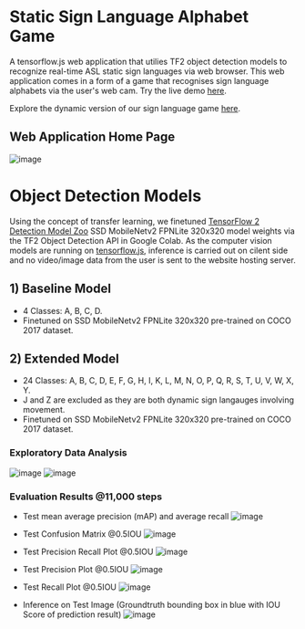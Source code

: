 # Static Sign Language Alphabet Game
A tensorflow.js web application that utilies TF2 object detection models to recognize real-time ASL static sign languages via web browser. This web application comes in a form of a game that recognises sign language alphabets via the user's web cam. Try the live demo [here](https://yappeizhen.github.io/SignAI/).

Explore the dynamic version of our sign language game [here](https://github.com/ngzhili/LSTM_Keypoint_Sign_Language_Detector).

## Web Application Home Page
![image](https://user-images.githubusercontent.com/66234273/137351776-50edd012-7aef-45b2-b023-34ecd776c4ba.png)


# Object Detection Models
Using the concept of transfer learning, we finetuned [TensorFlow 2 Detection Model Zoo](https://github.com/tensorflow/models/blob/master/research/object_detection/g3doc/tf2_detection_zoo.md) SSD MobileNetv2 FPNLite 320x320 model weights via the TF2 Object Detection API in Google Colab. 
As the computer vision models are running on [tensorflow.js](https://www.tensorflow.org/js), inference is carried out on cilent side and no video/image data from the user is sent to the website hosting server.

## 1) Baseline Model
- 4 Classes: A, B, C, D.
- Finetuned on SSD MobileNetv2 FPNLite 320x320 pre-trained on COCO 2017 dataset.

## 2) Extended Model
- 24 Classes: A, B, C, D, E, F, G, H, I, K, L, M, N, O, P, Q, R, S, T, U, V, W, X, Y.
- J and Z are excluded as they are both dynamic sign langauges involving movement.
- Finetuned on SSD MobileNetv2 FPNLite 320x320 pre-trained on COCO 2017 dataset.

### Exploratory Data Analysis
![image](https://github.com/yappeizhen/Sign-Language-Image-Recognition/blob/4528b2082f3e533376f2a0e5dfa5cb31cf1c743d/read-me-images/extended-model-train-distribution.png)          ![image](https://github.com/yappeizhen/Sign-Language-Image-Recognition/blob/4528b2082f3e533376f2a0e5dfa5cb31cf1c743d/read-me-images/extended-model-test-distribution.png)

### Evaluation Results @11,000 steps

- Test mean average precision (mAP) and average recall
![image](https://github.com/yappeizhen/Sign-Language-Image-Recognition/blob/1c8efa58b98b1202f3b1d548b8229fd8cd59d6a5/read-me-images/extended-model-test-map.png)

-  Test Confusion Matrix @0.5IOU
![image](https://github.com/yappeizhen/Sign-Language-Image-Recognition/blob/3a9cdeb235bbbce4ce2113f9cf7d8212ab4defd5/read-me-images/extended-model-test-confusion-matrix.png)

- Test Precision Recall Plot @0.5IOU
![image](https://github.com/yappeizhen/Sign-Language-Image-Recognition/blob/3a9cdeb235bbbce4ce2113f9cf7d8212ab4defd5/read-me-images/extended-model-test-precision-recall.png)

- Test Precision Plot @0.5IOU
![image](https://github.com/yappeizhen/Sign-Language-Image-Recognition/blob/3a9cdeb235bbbce4ce2113f9cf7d8212ab4defd5/read-me-images/extended-model-test-precision.png)

- Test Recall Plot @0.5IOU
![image](https://github.com/yappeizhen/Sign-Language-Image-Recognition/blob/3a9cdeb235bbbce4ce2113f9cf7d8212ab4defd5/read-me-images/extended-model-test-recall.png)

- Inference on Test Image (Groundtruth bounding box in blue with IOU Score of prediction result)
![image](https://github.com/yappeizhen/Sign-Language-Image-Recognition/blob/ec61cb5aa6485d9f93bc5b79aa57139957def862/read-me-images/inference-iou-h.png)
